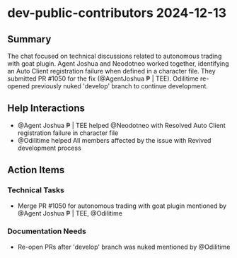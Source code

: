# dev-public-contributors 2024-12-13

## Summary
The chat focused on technical discussions related to autonomous trading with goat plugin. Agent Joshua and Neodotneo worked together, identifying an Auto Client registration failure when defined in a character file. They submitted PR #1050 for the fix (@AgentJoshua ₱ | TEE). Odilitime re-opened previously nuked 'develop' branch to continue development.

## Help Interactions
- @Agent Joshua ₱ | TEE helped @Neodotneo with Resolved Auto Client registration failure in character file
- @Odilitime helped All members affected by the issue with Revived development process

## Action Items

### Technical Tasks
- Merge PR #1050 for autonomous trading with goat plugin mentioned by @Agent Joshua ₱ | TEE, @Odilitime

### Documentation Needs
- Re-open PRs after 'develop' branch was nuked mentioned by @Odilitime